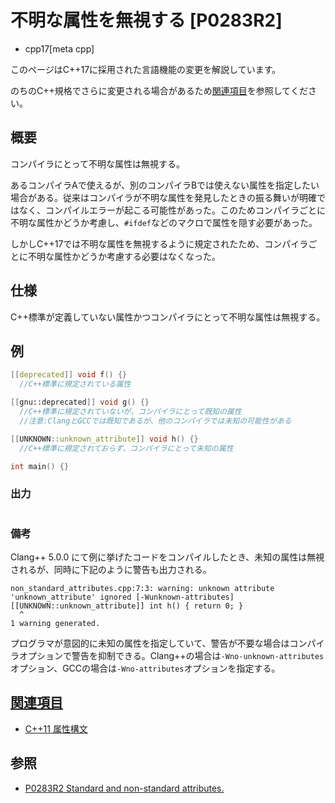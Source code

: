 # 不明な属性を無視する [P0283R2]
* cpp17[meta cpp]

<!-- start lang caution -->

このページはC++17に採用された言語機能の変更を解説しています。

のちのC++規格でさらに変更される場合があるため[関連項目](#relative-page)を参照してください。

<!-- last lang caution -->

## 概要

コンパイラにとって不明な属性は無視する。

あるコンパイラAで使えるが、別のコンパイラBでは使えない属性を指定したい場合がある。従来はコンパイラが不明な属性を発見したときの振る舞いが明確ではなく、コンパイルエラーが起こる可能性があった。このためコンパイラごとに不明な属性かどうか考慮し、`#ifdef`などのマクロで属性を隠す必要があった。

しかしC++17では不明な属性を無視するように規定されたため、コンパイラごとに不明な属性かどうか考慮する必要はなくなった。

## 仕様

C++標準が定義していない属性かつコンパイラにとって不明な属性は無視する。

## 例
```cpp example
[[deprecated]] void f() {}
  //C++標準に規定されている属性

[[gnu::deprecated]] void g() {}
  //C++標準に規定されていないが、コンパイラにとって既知の属性
  //注意:ClangとGCCでは既知であるが、他のコンパイラでは未知の可能性がある

[[UNKNOWN::unknown_attribute]] void h() {}
  //C++標準に規定されておらず、コンパイラにとって未知の属性

int main() {}
```

### 出力

```
```

### 備考

Clang++ 5.0.0 にて例に挙げたコードをコンパイルしたとき、未知の属性は無視されるが、同時に下記のように警告も出力される。

```
non_standard_attributes.cpp:7:3: warning: unknown attribute 'unknown_attribute' ignored [-Wunknown-attributes]
[[UNKNOWN::unknown_attribute]] int h() { return 0; }
  ^
1 warning generated.
```

プログラマが意図的に未知の属性を指定していて、警告が不要な場合はコンパイラオプションで警告を抑制できる。Clang++の場合は`-Wno-unknown-attributes`オプション、GCCの場合は`-Wno-attributes`オプションを指定する。

## <a id="relative-page" href="#relative-page">関連項目</a>
- [C++11 属性構文](/lang/cpp11/attributes.md)

## 参照
- [P0283R2 Standard and non-standard attributes.](http://www.open-std.org/jtc1/sc22/wg21/docs/papers/2016/p0283r2.html)